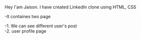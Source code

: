 Hey I'am Jaison. I have created LinkedIn clone using HTML, CSS 

  -It containes two page
  
  -1. We can see different user's post     
  -2. user profile page

